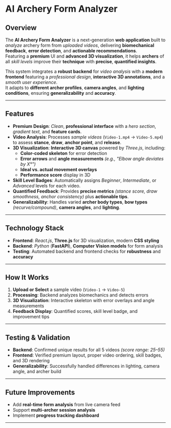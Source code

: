 # **AI Archery Form Analyzer**

## **Overview**
The **AI Archery Form Analyzer** is a next-generation **web application** built to *analyze* archery form from *uploaded videos*, delivering **biomechanical feedback**, **error detection**, and **actionable recommendations**.  
Featuring a **premium** UI and **advanced 3D visualization**, it helps **archers** of all *skill levels* improve their **technique** with **precise**, **quantified insights**.

This system integrates a **robust backend** for *video analysis* with a **modern frontend** featuring a *professional design*, **interactive 3D annotations**, and a *smooth user experience*.  
It adapts to **different archer profiles**, **camera angles**, and **lighting conditions**, ensuring **generalizability** and **accuracy**.

---

## **Features**
- **Premium Design**: *Clean*, **professional interface** with a *hero section*, *gradient text*, and **feature cards**.  
- **Video Analysis**: Processes *sample videos* (`Video-1.mp4` → `Video-5.mp4`) to assess **stance**, **draw**, **anchor point**, and **release**.  
- **3D Visualization**: **Interactive 3D canvas** powered by *Three.js*, including:
  - **Color-coded skeleton** for error detection  
  - **Error arrows** and **angle measurements** *(e.g., "Elbow angle deviates by X°")*  
  - **Ideal vs. actual movement overlays**  
  - **Performance score** display in 3D  
- **Skill Level Badges**: Automatically assigns *Beginner*, *Intermediate*, or *Advanced* levels for each video.  
- **Quantified Feedback**: Provides **precise metrics** *(stance score, draw smoothness, anchor consistency)* plus **actionable tips**.  
- **Generalizability**: Handles varied **archer body types**, **bow types** *(recurve/compound)*, **camera angles**, and **lighting**.

---

## **Technology Stack**
- **Frontend**: *React.js*, **Three.js** for 3D visualization, modern **CSS styling**  
- **Backend**: *Python* (**FastAPI**), **Computer Vision models** for form analysis  
- **Testing**: Automated backend and frontend checks for **robustness** and **accuracy**  

---

## **How It Works**
1. **Upload or Select** a sample video (`Video-1` → `Video-5`)  
2. **Processing**: Backend analyzes biomechanics and detects errors  
3. **3D Visualization**: Interactive skeleton with error overlays and angle measurements  
4. **Feedback Display**: Quantified scores, skill level badge, and improvement tips  

---

## **Testing & Validation**
- **Backend**: Confirmed unique results for all 5 videos *(score range: 25–55)*  
- **Frontend**: Verified premium layout, proper video ordering, skill badges, and 3D rendering  
- **Generalizability**: Successfully handled differences in lighting, camera angle, and archer build  

---

## **Future Improvements**
- Add **real-time form analysis** from live camera feed  
- Support **multi-archer session analysis**  
- Implement **progress tracking dashboard**

---
